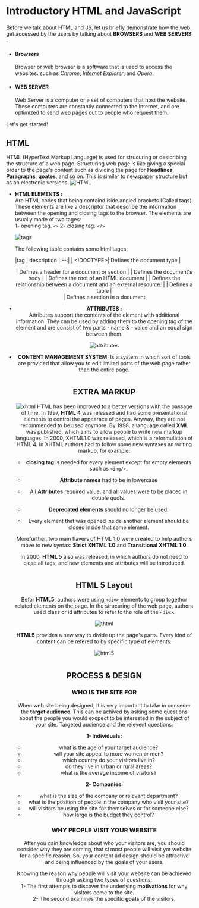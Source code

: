 # Introductory HTML and JavaScript

Before we talk about HTML and JS, let us briefly demonstrate how the web get accessed by the users by talking about **BROWSERS** and **WEB SERVERS** .

* #### Browsers ####  
  Browser or web browser is a software that is used to access the websites. such as _Chrome_, _Internet Explorer_, and _Opera_.  
  

* #### WEB SERVER ####
  Web Server is a computer or a set of computers that host the website. These computers are constantly connected to the Internet, and are optimized to send web pages out to people who request them.  

Let's get started!  

## HTML ##
  HTML (HyperText Markup Language) is used for strucuring or desicribing the structure of a web page.
  Structuring web page is like giving a special order to the page's content such as dividing the page for **Headlines**, **Paragraphs**, **qoates**, and so on. This is similar to newspaper structure but as an electronic versions.
  ![HTML](https://acumbamail.com/blog/wp-content/uploads/2014/10/maquetacion-email-html.png)

  * **HTML ELEMENTS :**  
    Are HTML codes that being containd iside angled brackets (Called tags). These elements are like a descriptor that describe the information between the opening and closing tags to the browser.
    The elements are usually made of two tages:  
    1- opening tag. `<>`
    2- closing tag. `</>`  

    ![tags](https://www.bluekatanasoft.com/wp-content/uploads/element-structure.png) 

    The following table contains some html tages:  

    |tag | description
    |:--:|
    | <!DOCTYPE>| Defines the document type
    | <header>  | Defines a header for a document or section
    | <body>    | Defines the document's body
    | <html>    | Defines the root of an HTML document 
    | <link>    | Defines the relationship between a document and an external resource.
    | <table>   | Defines a table
    | <div>     | Defines a section in a document


  

  * **ATTRIBUTES :**  
    Attributes support the contents of the element with additional information. They can be used by adding them to the opening tag of the element and are consist of two parts - name & - value and an equal sign between them.  

    ![attributes](https://4.bp.blogspot.com/-B5vUzJXNAoE/Vuay2ygsN2I/AAAAAAAAG5o/-qOAVBa3LRkJ0fPWywYzkAcmezRAY2Rxg/s640/html-syntax.png)  
    
  
  


  * **CONTENT MANAGEMENT SYSTEM:**
    Is a system in which sort of tools are provided that allow you to edit limited parts of the web page rather than the entire page.    

#


## EXTRA MARKUP ##    

  ![xhtml](https://desarrolloweb.com/storage/tag_images/actual/WBvrrEHVhzy4RGhxM8XsNIpf1ItxUGg4X30lUeN5.png)
  HTML has been improved to a better versions with the passage of time. In 1997, **HTML 4** was released and had some presentational elements to control the appearace of pages. Anyway, they are not recommended to be used anymore. By 1998, a language called **XML** was published, which aims to allow people to write new markup languages.
  In 2000, XHTML1.0 was released, which is a reformulation of HTML 4. In XHTMl, authors had to follow some new syntaxes an writing markup, for example:

  * **closing tag** is needed for every element except for empty elements such as `<ing/>`.
    
  * **Attribute names** had to be in lowercase
    
  * All **Attributes** required value, and all values were to be placed in double quots.
    
  * **Deprecated elements** should no longer be used.
    
  * Every element that was opened inside another element should be closed inside that same element.

  Morefurther, two main flavers of HTML 1.0 were created to help authors move to new syntax: **Strict XHTML 1.0** and **Transitional XHTML 1.0**.

  In 2000, **HTML 5** also was released, in which authors do not need to close all tags, and new elements and attributes will be introduced.  
# 

## HTML 5 Layout ##

  Befor **HTML5**, authors were using `<div>` elements to group togethor related elements on the page. In the strucuring of the web page, authors used class or id attributes to refer to the role of the `<div>`.

  ![thtml](https://blog.hubspot.com/hubfs/How%20to%20Create%20a%20Perfect%20CSS%20Grid%20on%20Your%20Website%20%5BSample%20Layouts%5D-4.png)  

  **HTML5** provides a new way to divide up the page's parts. Every kind of content can be refered to by specific type of elements.  

  ![html5](https://stuyhsdesign.files.wordpress.com/2016/05/yoko-html5.png)
#

## PROCESS & DESIGN ##

  ### WHO IS THE SITE FOR ###
  When web site being designed, It is very important to take in conseder the **target audience**.
  This can be achived by asking some questions about the people you would excpect to be interested in the subject of your site.
  Targeted audience and the relevent questions:  

  **1- Individuals:**
  * what is the age of your target audience?
  * will your site appeal to more women or men?
  * which country do your visitors live in?
  * do they live in urban or rural areas?
  * what is the average income of visitors?  



  **2- Companies:**
  * what is the size of the company or relevant department?
  * what is the position of people in the company who visit your site?
  * will visitors be using the site for themselves or for someone else?
  * how large is the budget they control?

  ### WHY PEOPLE VISIT YOUR WEBSITE ###

  After you gain knowledge about who your visitors are, you should consider why they are coming, that si most people will visit yor website for a specific reason. So, your content ad design should be attractive and being influenced by the goals of your users.

  Knowing the reason why people will visit your website can be achieved through asking two types of questions:  
  1- The first attempts to discover the underlying **motivations** for why visitors come to the site.  
  2- The second examines the specific **goals** of the visitors.

